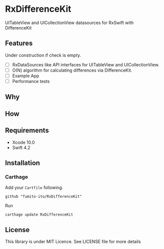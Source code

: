 # RxDifferenceKit

UITableView and UICollectionView datasources for RxSwift with DifferenceKit

## Features

Under construction if check is empty.

- [ ] RxDataSources like API interfaces for UITableView and UICollectionView.
- [ ] O(N) algorithm for calculating differences via DifferenceKit.
- [ ] Example App
- [ ] Performance tests

## Why

## How

## Requirements

- Xcode 10.0
- Swift 4.2

## Installation

### Carthage

Add your `Cartfile` following.

`github "fumito-ito/RxDifferenceKit"`

Run

`carthage update RxDifferenceKit`

## License

This library is under MIT Licence. See LICENSE file for more details
